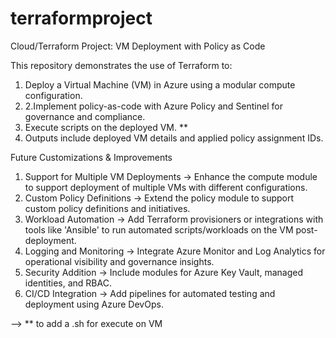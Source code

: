 # terraformproject
Cloud/Terraform Project: VM Deployment with Policy as Code  

This repository demonstrates the use of Terraform to:  
1. Deploy a Virtual Machine (VM) in Azure using a modular compute configuration.
2. 2.Implement policy-as-code with Azure Policy and Sentinel for governance and compliance.
3. Execute scripts on the deployed VM. **
4. Outputs include deployed VM details and applied policy assignment IDs.

Future Customizations & Improvements

1. Support for Multiple VM Deployments -> Enhance the compute module to support deployment of multiple VMs with different configurations.
2. Custom Policy Definitions -> Extend the policy module to support custom policy definitions and initiatives.
3. Workload Automation -> Add Terraform provisioners or integrations with tools like 'Ansible' to run automated scripts/workloads on the VM post-deployment.
4. Logging and Monitoring -> Integrate Azure Monitor and Log Analytics for operational visibility and governance insights.
5. Security Addition -> Include modules for Azure Key Vault, managed identities, and RBAC.
6. CI/CD Integration -> Add pipelines for automated testing and deployment using Azure DevOps.


--> ** to add a .sh for execute on VM
